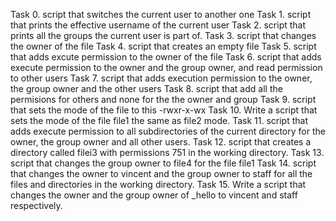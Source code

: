 Task 0.
script that switches the current user to another one
Task 1.
script that prints the effective username of the current user
Task 2.
script that prints all the groups the current user is part of.
Task 3.
script that changes the owner of the file
Task 4. 
script that creates an empty file
Task 5.
script that adds excute permission to the owner of the file
Task 6.
script that adds execute permission to the owner and the group owner, and read permission to other users
Task 7.
script that adds execution permission to the owner, the group owner and the other users
Task 8.
script that add all the permisions for others and none for the the owner and group
Task 9.
script that sets the mode of the file to this -rwxr-x-wx
Task 10.
Write a script that sets the mode of the file file1 the same as file2 mode.
Task 11.
script that adds execute permission to all subdirectories of the current directory for the owner, the group owner and all other users.
Task 12.
script that creates a directory called filei3 with permissions 751 in the working directory.
Task 13. 
script that changes the group owner to file4 for the file file1
Task 14.
script that changes the owner to vincent and the group owner to staff for all the files and directories in the working directory.
Task 15.
Write a script that changes the owner and the group owner of _hello to vincent and staff respectively.   

